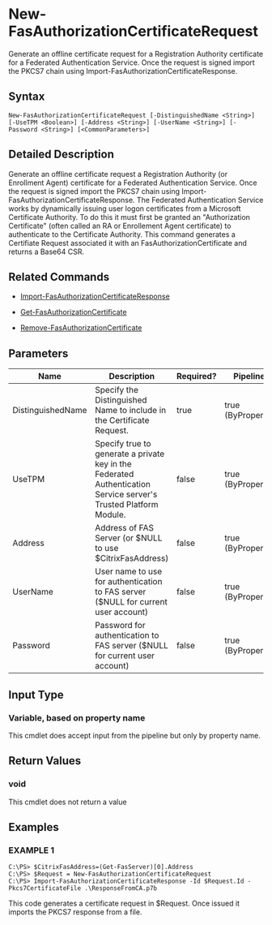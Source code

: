 # New-FasAuthorizationCertificateRequest

Generate an offline certificate request for a Registration Authority certificate for a Federated Authentication Service. Once the request is signed import the PKCS7 chain using Import-FasAuthorizationCertificateResponse.

## Syntax

`New-FasAuthorizationCertificateRequest [-DistinguishedName <String>] [-UseTPM <Boolean>] [-Address <String>] [-UserName <String>] [-Password <String>] [<CommonParameters>]`

## Detailed Description

Generate an offline certificate request a Registration Authority (or Enrollment Agent) certificate for a Federated Authentication Service. Once the request is signed import the PKCS7 chain using Import-FasAuthorizationCertificateResponse. The Federated Authentication Service works by dynamically issuing user logon certificates from a Microsoft Certificate Authority. To do this it must first be granted an "Authorization Certificate" (often called an RA or Enrollement Agent certificate) to authenticate to the Certificate Authority. This command generates a Certifiate Request associated it with an FasAuthorizationCertificate and returns a Base64 CSR.

## Related Commands

-  [Import-FasAuthorizationCertificateResponse](Import-FasAuthorizationCertificateResponse.md) 

-  [Get-FasAuthorizationCertificate](Get-FasAuthorizationCertificate.md) 

-  [Remove-FasAuthorizationCertificate](Remove-FasAuthorizationCertificate.md)

## Parameters

| Name              | Description                                                                                                      | Required? | Pipeline Input        | Default Value        |
|-------------------|------------------------------------------------------------------------------------------------------------------|-----------|-----------------------|----------------------|
| DistinguishedName | Specify the Distinguished Name to include in the Certificate Request.                                            | true      | true (ByPropertyName) | DC=CitrixTrustFabric |
| UseTPM            | Specify true to generate a private key in the Federated Authentication Service server's Trusted Platform Module. | false     | true (ByPropertyName) | \$false              |
| Address           | Address of FAS Server (or \$NULL to use \$CitrixFasAddress)                                                      | false     | true (ByPropertyName) | \$CitrixFasAddress   |
| UserName          | User name to use for authentication to FAS server (\$NULL for current user account)                              | false     | true (ByPropertyName) | \$NULL               |
| Password          | Password for authentication to FAS server (\$NULL for current user account)                                      | false     | true (ByPropertyName) | \$NULL               |

## Input Type

### Variable, based on property name

This cmdlet does accept input from the pipeline but only by property name.

## Return Values

### void

This cmdlet does not return a value

## Examples

### EXAMPLE 1

    C:\PS> $CitrixFasAddress=(Get-FasServer)[0].Address
    C:\PS> $Request = New-FasAuthorizationCertificateRequest
    C:\PS> Import-FasAuthorizationCertificateResponse -Id $Request.Id -Pkcs7CertificateFile .\ResponseFromCA.p7b

This code generates a certificate request in \$Request. Once issued it imports the PKCS7 response from a file.
